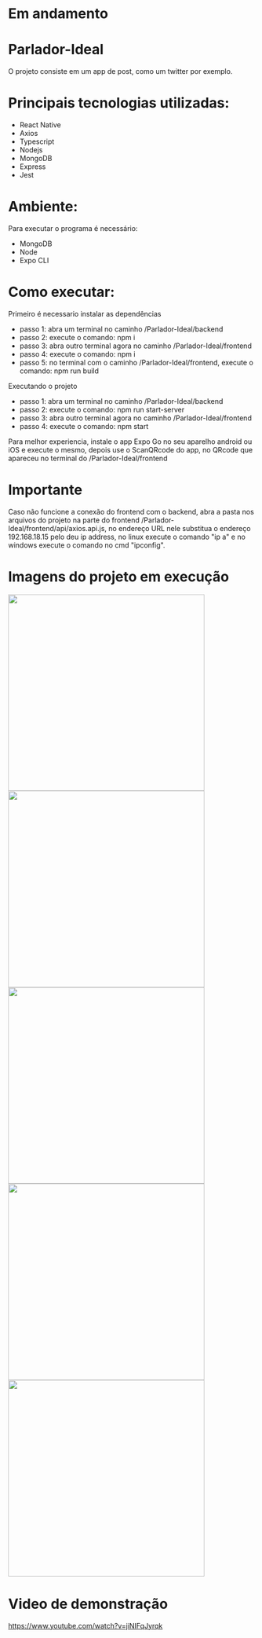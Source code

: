 # Em andamento

# Parlador-Ideal

O projeto consiste em um app de post, como um twitter por exemplo.

# Principais tecnologias utilizadas:
- React Native
- Axios
- Typescript
- Nodejs
- MongoDB
- Express
- Jest

# Ambiente:

Para executar o programa é necessário:

- MongoDB
- Node
- Expo CLI

# Como executar:

Primeiro é necessario instalar as dependências
- passo 1: abra um terminal no caminho /Parlador-Ideal/backend
- passo 2: execute o comando: npm i
- passo 3: abra outro terminal agora no caminho /Parlador-Ideal/frontend
- passo 4: execute o comando: npm i
- passo 5: no terminal com o caminho /Parlador-Ideal/frontend, execute o comando: npm run build

Executando o projeto
- passo 1: abra um terminal no caminho /Parlador-Ideal/backend
- passo 2: execute o comando: npm run start-server
- passo 3: abra outro terminal agora no caminho /Parlador-Ideal/frontend
- passo 4: execute o comando: npm start

Para melhor experiencia, instale o app Expo Go no seu aparelho android ou iOS e execute o mesmo, depois use o ScanQRcode do app, no QRcode que apareceu no terminal do /Parlador-Ideal/frontend

# Importante

Caso não funcione a conexão do frontend com o backend, abra a pasta nos arquivos do projeto na parte do frontend /Parlador-Ideal/frontend/api/axios.api.js, no endereço URL nele substitua o endereço 192.168.18.15 pelo deu ip address, no linux execute o comando "ip a" e no windows execute o comando no  cmd "ipconfig".

# Imagens do projeto em execução 

<img src= "https://user-images.githubusercontent.com/64719003/151257872-1ce13a83-d09c-4b2b-8f8c-10acd013a853.jpeg" width="400">
<img src= "https://user-images.githubusercontent.com/64719003/151257975-f19c25b5-5072-459a-a2a6-a37b58fac199.jpeg" width="400">
<img src= "https://user-images.githubusercontent.com/64719003/151258026-0d4ed806-a7e6-42a0-a84a-c12d4f6f165a.jpeg" width="400">
<img src= "https://user-images.githubusercontent.com/64719003/151258077-d547cc48-d497-46e2-a207-b31eca0ca832.jpeg" width="400">
<img src= "https://user-images.githubusercontent.com/64719003/151258114-297768cd-2a5f-4749-8485-01a3948564f3.jpeg" width="400">

# Video de demonstração

https://www.youtube.com/watch?v=jiNIFqJyrqk
